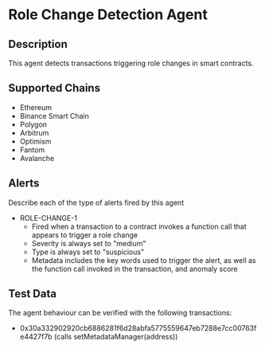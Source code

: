 # Role Change Detection Agent

## Description

This agent detects transactions triggering role changes in smart contracts.

## Supported Chains

- Ethereum
- Binance Smart Chain
- Polygon
- Arbitrum
- Optimism
- Fantom
- Avalanche

## Alerts

Describe each of the type of alerts fired by this agent

- ROLE-CHANGE-1
  - Fired when a transaction to a contract invokes a function call that appears to trigger a role change
  - Severity is always set to "medium"
  - Type is always set to "suspicious"
  - Metadata includes the key words used to trigger the alert, as well as the function call invoked in the transaction, and anomaly score

## Test Data

The agent behaviour can be verified with the following transactions:

- 0x30a332902920cb6886281f6d28abfa5775559647eb7288e7cc00763fe4427f7b (calls setMetadataManager(address))
